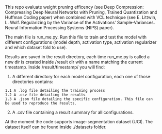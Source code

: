 
This repo evaluate weight pruning efficency (see Deep Compression: Compressing Deep Neural Networks with Pruning, Trained Quantization and Huffman Coding paper) when combined with VCL technique (see E. Littwin, L. Wolf. Regularizing by the Variance of the Activations' Sample-Variances. Neural Information Processing Systems (NIPS) paper).


The main file is run_me.py. Run this file to train and test the model with different configurations (model depth, activation type,
activation regularizer and which dataset fold to use).

Results are saved in the result directory, each time run_me.py is called a new dir is created inside /result dir with 
a name matching the current timestamp. Inside /result/timestamp/ you will find:
  1. A different directory for each model configuration, each one of those directories contains:
  
    1.1 A .log file detailing the training process
    1.2 A .csv file detailing the results
    1.3 A .json file detailing the specific configuration. This file can be used to reproduce the results.
    
  2. A .csv file containing a result summary for all configurations.
 

At the moment the code supports image-segmentation dataset (UCI). The dataset itself can be found inside ./datasets folder.

